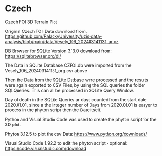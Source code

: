 

# Czech
 Czech FOI 3D Terrain Plot


Original Czech FOI-Data download from: 
https://github.com/PalackyUniversity/uzis-data-analysis/blob/main/data/Vesely_106_202403141131.tar.xz


DB Browser for SQLite Version 3.13.0 download from:
https://sqlitebrowser.org/dl/


The Data in SQLite Database CZFOI.db were imported from the Vesely_106_202403141131_org.csv above

Then the Data from the SQLite Datbase were processed and the results were again exported to CSV Files,
by using the SQL queries the folder SQLQueries. This can all be processed in SQLite Query Window.

Day of death in the SQLite Queries ar days counted from the start date 2020.01.01, 
since a the integer number of Days from 2020.01.01 is easyer to process in the phyton script then the Date itself. 

Python and Visual Studio Code was used to create the phyton script for the 3D plot.

Phyton 3.12.5 to plot the csv Data: 
https://www.python.org/downloads/

Visual Studio Code 1.92.2 to edit the phyton script - optional:
https://code.visualstudio.com/download

 



